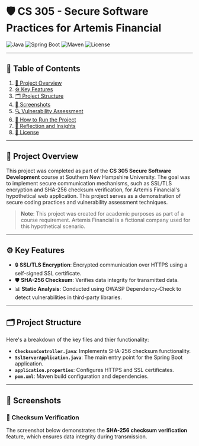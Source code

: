 # 🛡️ CS 305 - Secure Software Practices for Artemis Financial

![Java](https://img.shields.io/badge/Java-ED8B00?style=for-the-badge&logo=java&logoColor=white)
![Spring Boot](https://img.shields.io/badge/Spring_Boot-6DB33F?style=for-the-badge&logo=spring-boot&logoColor=white)
![Maven](https://img.shields.io/badge/Maven-C71A36?style=for-the-badge&logo=apache-maven&logoColor=white)
![License](https://img.shields.io/badge/license-MIT-green?style=for-the-badge)

---

## 📑 Table of Contents

1. [📖 Project Overview](#project-overview)
2. [⚙️ Key Features](#key-features)
3. [🗂️ Project Structure](#project-structure)
4. [📸 Screenshots](#screenshots)
5. [🔍 Vulnerability Assessment](#vulnerability-assessment)
6. [🚀 How to Run the Project](#how-to-run-the-project)
7. [📝 Reflection and Insights](#reflection-and-insights)
8. [📜 License](#license)

---

## 📖 Project Overview

This project was completed as part of the **CS 305 Secure Software Development** course at Southern New Hampshire University. The goal was to implement secure communication mechanisms, such as SSL/TLS encryption and SHA-256 checksum verification, for Artemis Financial's hypothetical web application. This project serves as a demonstration of secure coding practices and vulnerability assessment techniques. 

> **Note**: This project was created for academic purposes as part of a course requirement. Artemis Financial is a fictional company used for this hypothetical scenario.

---

## ⚙️ Key Features

- 🔒 **SSL/TLS Encryption**: Encrypted communication over HTTPS using a self-signed SSL certificate.
- 🛡️ **SHA-256 Checksum**: Verifies data integrity for transmitted data.
- 📊 **Static Analysis**: Conducted using OWASP Dependency-Check to detect vulnerabilities in third-party libraries.

---

## 🗂️ Project Structure

Here's a breakdown of the key files and thier functionality:

- **`ChecksumController.java`**: Implements SHA-256 checksum functionality.
- **`SslServerApplication.java`**: The main entry point for the Spring Boot application.
- **`application.properties`**: Configures HTTPS and SSL certificates.
- **`pom.xml`**: Maven build configuration and dependencies. 

---

## 📸 Screenshots

### 🔐 Checksum Verification

The screenshot below demonstrates the **SHA-256 checksum verification** feature, which ensures data integrity during transmission.
